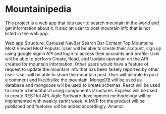 # Mountainipedia

This project is a web app that lets user to search mountain in the world and get information about it. It also let user to post mountain info that is not listed in the web app. 

Web app Structure:
Carousel
NavBar
Search Bar
Content 
  Top Mountains
  Most Viewed
  Most Popular.
  User will be able to create their account, sign up using google signin API and login to access their accounts and profile. 
User will be able to perform Create, Read, and Update operation on the API created for mountain information. 
Other users would have a feature of request to update the mountain info that has been falsely reported by other user.
User will be able to share the mountain post.
User will be able to post a comment and like/dislike the mountain.
MongoDB will be used as database and mongoose will be used to create schemas.
React will be used to create a beautiful UI using components structures. 
Express will be used to create RESTful API.
Agile Software development methodology will be implemented with weekly sprint week. A MVP for the product will be published and features will be added accordingly.
Anamol

